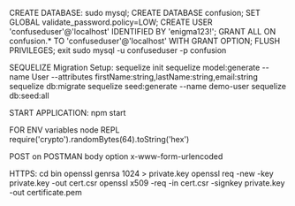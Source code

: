 CREATE DATABASE:
    sudo mysql;
    CREATE DATABASE confusion;
    SET GLOBAL validate_password.policy=LOW;
    CREATE USER 'confuseduser'@'localhost' IDENTIFIED BY 'enigma123!';
    GRANT ALL ON confusion.* TO 'confuseduser'@'localhost' WITH GRANT OPTION;
    FLUSH PRIVILEGES;
    exit
    sudo mysql -u confuseduser -p confusion

SEQUELIZE Migration Setup:
    sequelize init
    sequelize model:generate --name User --attributes firstName:string,lastName:string,email:string
    sequelize db:migrate
    sequelize seed:generate --name demo-user
    sequelize db:seed:all

START APPLICATION:
    npm start

FOR ENV variables
node REPL
require('crypto').randomBytes(64).toString('hex')

POST on POSTMAN body option x-www-form-urlencoded



HTTPS:
cd bin
openssl genrsa 1024 > private.key
openssl req -new -key private.key -out cert.csr
openssl x509 -req -in cert.csr -signkey private.key -out certificate.pem